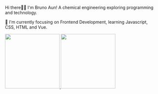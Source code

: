 Hi there🖐🏿
I'm Bruno Aun!
A chemical engineering exploring programming and technology. 

🧠 I'm currently focusing on Frontend Development, learning Javascript, CSS, HTML and Vue.

<div display="flex">
  <a href="https://github.com/Brunopaun">
  <img height="180em" src="https://github-readme-stats.vercel.app/api?username=Brunopaun&show_icons=true&theme=github_dark&include_all_commits=true&count_private=true"/>
  <img height="180em" src="https://github-readme-stats.vercel.app/api/top-langs/?username=Brunopaun&layout=compact&langs_count=7&theme=github_dark"/>
</div>


